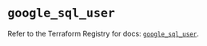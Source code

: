 # `google_sql_user`

Refer to the Terraform Registry for docs: [`google_sql_user`](https://registry.terraform.io/providers/hashicorp/google-beta/6.2.0/docs/resources/google_sql_user).
